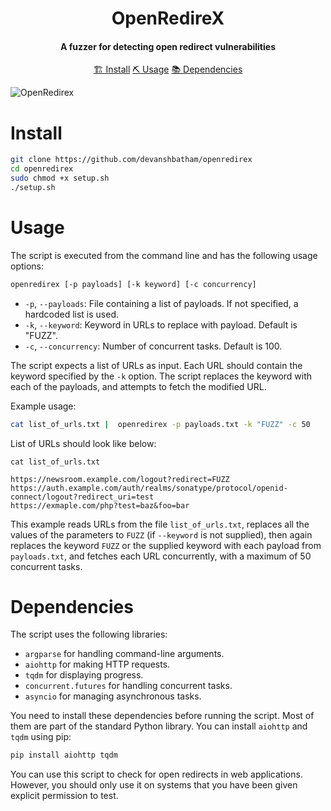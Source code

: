 
<h1 align="center">
    OpenRedireX
  <br>
</h1>

<h4 align="center">A fuzzer for detecting open redirect vulnerabilities</h4>


<p align="center">
  <a href="#install">🏗️ Install</a>  
  <a href="#usage">⛏️ Usage</a>  
  <a href="#dependencies">📚 Dependencies</a>
  <br>
</p>

![OpenRedirex](https://github.com/devanshbatham/OpenRedireX/blob/master/static/openredirex.png?raw=true)

# Install

```sh
git clone https://github.com/devanshbatham/openredirex
cd openredirex
sudo chmod +x setup.sh
./setup.sh
```

# Usage

The script is executed from the command line and has the following usage options:

```sh
openredirex [-p payloads] [-k keyword] [-c concurrency]
```

- `-p`, `--payloads`: File containing a list of payloads. If not specified, a hardcoded list is used.
- `-k`, `--keyword`: Keyword in URLs to replace with payload. Default is "FUZZ".
- `-c`, `--concurrency`: Number of concurrent tasks. Default is 100.

The script expects a list of URLs as input. Each URL should contain the keyword specified by the `-k` option. The script replaces the keyword with each of the payloads, and attempts to fetch the modified URL. 

Example usage:

```sh
cat list_of_urls.txt |  openredirex -p payloads.txt -k "FUZZ" -c 50
```


List of URLs should look like below:


```
cat list_of_urls.txt

https://newsroom.example.com/logout?redirect=FUZZ
https://auth.example.com/auth/realms/sonatype/protocol/openid-connect/logout?redirect_uri=test
https://exmaple.com/php?test=baz&foo=bar
```

This example reads URLs from the file `list_of_urls.txt`, replaces all the values of the parameters to `FUZZ` (if `--keyword` is not supplied), then again replaces the keyword `FUZZ` or the supplied keyword with each payload from `payloads.txt`, and fetches each URL concurrently, with a maximum of 50 concurrent tasks.



# Dependencies

The script uses the following libraries:

- `argparse` for handling command-line arguments.
- `aiohttp` for making HTTP requests.
- `tqdm` for displaying progress.
- `concurrent.futures` for handling concurrent tasks.
- `asyncio` for managing asynchronous tasks.

You need to install these dependencies before running the script. Most of them are part of the standard Python library. You can install `aiohttp` and `tqdm` using pip:

```sh
pip install aiohttp tqdm
```

You can use this script to check for open redirects in web applications. However, you should only use it on systems that you have been given explicit permission to test.
